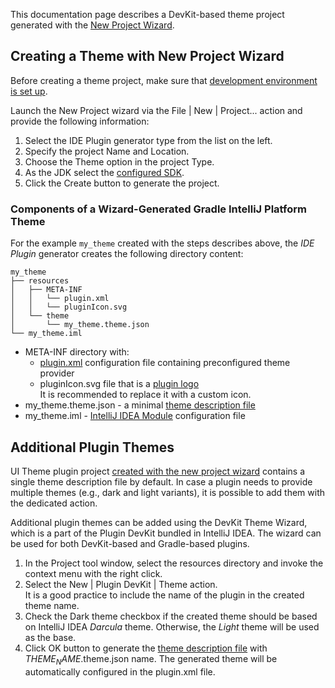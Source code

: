 [//]: # (title: Creating a Theme Project)

<!-- Copyright 2000-2022 JetBrains s.r.o. and contributors. Use of this source code is governed by the Apache 2.0 license. -->

This documentation page describes a DevKit-based theme project generated with the [New Project Wizard](https://www.jetbrains.com/help/idea/new-project-wizard.html).

## Creating a Theme with New Project Wizard

Before creating a theme project, make sure that [development environment is set up](setting_up_environment.md).

<procedure title="Create Theme Plugin" id="create-theme">

Launch the <control>New Project</control> wizard via the <menupath>File | New | Project...</menupath> action and provide the following information:
1. Select the <control>IDE Plugin</control> generator type from the list on the left.
2. Specify the project <control>Name</control> and <control>Location</control>.
3. Choose the <control>Theme</control> option in the project <control>Type</control>.
4. As the <control>JDK</control> select the [configured SDK](setting_up_environment.md#configuring-intellij-platform-plugin-sdk).
5. Click the <control>Create</control> button to generate the project.

</procedure>

### Components of a Wizard-Generated Gradle IntelliJ Platform Theme

For the example `my_theme` created with the steps describes above, the _IDE Plugin_ generator creates the following directory content:

```text
my_theme
├── resources
│   ├── META-INF
│   │   └── plugin.xml
│   │   └── pluginIcon.svg
│   └── theme
│       └── my_theme.theme.json
└── my_theme.iml
```

- <path>META-INF</path> directory with:
  - <path>[plugin.xml](plugin_configuration_file.md)</path> configuration file containing preconfigured theme provider
  - <path>pluginIcon.svg</path> file that is a [plugin logo](plugin_icon_file.md)<br/>
    It is recommended to replace it with a custom icon.
- <path>my_theme.theme.json</path> - a minimal [theme description file](themes_customize.md#introduction-to-ui-theme-description-file-syntax)
- <path>my_theme.iml</path> - [IntelliJ IDEA Module](https://www.jetbrains.com/help/idea/creating-and-managing-modules.html) configuration file

## Additional Plugin Themes

UI Theme plugin project [created with the new project wizard](#create-theme) contains a single theme description file by default.
In case a plugin needs to provide multiple themes (e.g., dark and light variants), it is possible to add them with the dedicated action.

Additional plugin themes can be added using the DevKit Theme Wizard, which is a part of the Plugin DevKit bundled in IntelliJ IDEA.
The wizard can be used for both DevKit-based and Gradle-based plugins.

<procedure title="Add Theme" id="add-theme">

1. In the <control>Project</control> tool window, select the <path>resources</path> directory and invoke the context menu with the right click.
2. Select the <menupath>New | Plugin DevKit | Theme</menupath> action.<br/>
   It is a good practice to include the name of the plugin in the created theme name.
3. Check the <control>Dark theme</control> checkbox if the created theme should be based on IntelliJ IDEA _Darcula_ theme.
   Otherwise, the _Light_ theme will be used as the base.
4. Click <control>OK</control> button to generate the [theme description file](themes_customize.md#introduction-to-ui-theme-description-file-syntax) with <path>$THEME_NAME$.theme.json</path> name. The generated theme will be automatically configured in the <path>plugin.xml</path> file.

</procedure>
